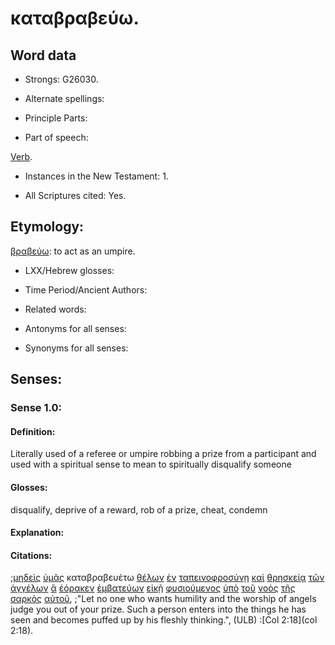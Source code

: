 # καταβραβεύω.

<!-- Status: S2=Needs2ndReview -->
<!-- Lexica used for edits: BDAG, FFM, LN, BN, A-S -->

## Word data

* Strongs: G26030.


* Alternate spellings:

* Principle Parts: 

* Part of speech: 

[Verb](http://ugg.readthedocs.io/en/latest/verb.html).

* Instances in the New Testament: 1.

* All Scriptures cited: Yes.

## Etymology: 

[βραβεύω](../G10180/01.md): to act as an umpire.

* LXX/Hebrew glosses: 

* Time Period/Ancient Authors: 

* Related words: 

* Antonyms for all senses:

* Synonyms for all senses: 

## Senses:

### Sense 1.0:

#### Definition: 

Literally used of a referee or umpire robbing a prize from a participant and used with a spiritual sense to mean to spiritually disqualify someone

#### Glosses:

disqualify, deprive of a reward, rob of a prize, cheat, condemn

#### Explanation:

#### Citations:

;[μηδεὶς](../G33670/01.md) [ὑμᾶς](../G47710/01.md) καταβραβευέτω [θέλων](../G23090/01.md) [ἐν](../G17220/01.md) [ταπεινοφροσύνῃ](../G50120/01.md) [καὶ](../G25320/01.md) [θρησκείᾳ](../G23560/01.md) [τῶν](../G35880/01.md) [ἀγγέλων](../G00320/01.md) [ἃ](../G37390/01.md) [ἑόρακεν](../G37080/01.md) [ἐμβατεύων](../G16870/01.md) [εἰκῇ](../G15000/01.md) [φυσιούμενος](../G54480/01.md) [ὑπὸ](../G52590/01.md) [τοῦ](../G35880/01.md) [νοὸς](../G35630/01.md) [τῆς](../G35880/01.md) [σαρκὸς](../G45610/01.md) [αὐτοῦ](../G08460/01.md), 
;"Let no one who wants humility and the worship of angels judge you out of your prize. Such a person enters into the things he has seen and becomes puffed up by his fleshly thinking.",  (ULB)
:[Col 2:18](col 2:18).


